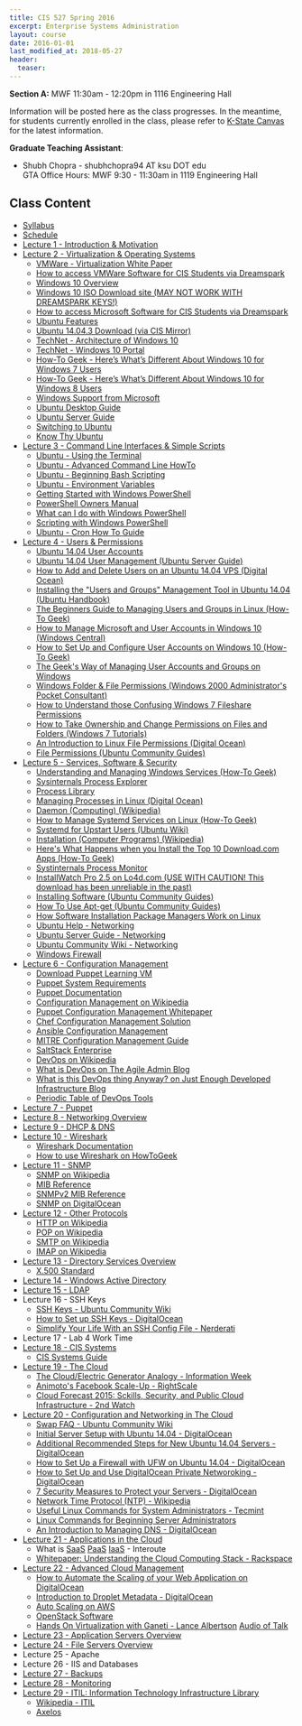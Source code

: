```yaml
---
title: CIS 527 Spring 2016
excerpt: Enterprise Systems Administration
layout: course
date: 2016-01-01
last_modified_at: 2018-05-27
header:
  teaser:
---
```


<p><strong>Section A:</strong> MWF 11:30am - 12:20pm in 1116 Engineering Hall</p>
  <p>Information will be posted here as the class progresses. In the meantime, for students currently enrolled in the class, please refer to <a href="https://canvas.ksu.edu">K-State Canvas</a> for the latest information.</p>
  <p><b>Graduate Teaching Assistant</b>:
  <ul>
    <li>Shubh Chopra - shubhchopra94 AT ksu DOT edu<br>GTA Office Hours: MWF 9:30 - 11:30am in 1119 Engineering Hall</li>
  </ul></p>

  <h2>Class Content</h2>
<ul>
<li><a href="/assets/oldimpress/cis527spring2016/files/Syllabus.pdf">Syllabus</a></li>
<li><a href="/assets/oldimpress/cis527spring2016/files/Schedule.pdf">Schedule</a></li>
<li><a href="/assets/oldimpress/cis527spring2016/1intro">Lecture 1 - Introduction & Motivation</a></li>
<li><a href="/assets/oldimpress/cis527spring2016/2vmos">Lecture 2 - Virtualization & Operating Systems</a>
<ul>
  <li><a href="https://www.vmware.com/pdf/virtualization.pdf">VMWare - Virtualization White Paper</a></li>
  <li><a href="https://support.cis.ksu.edu/CISDocs/wiki/FAQ#VMWare">How to access VMWare Software for CIS Students via Dreamspark</a></li>
  <li><a href="http://www.microsoft.com/en-us/windows/features">Windows 10 Overview</a></li>
  <li><a href="https://www.microsoft.com/en-us/software-download/windows10ISO">Windows 10 ISO Download site (MAY NOT WORK WITH DREAMSPARK KEYS!)</a></li>
  <li><a href="https://support.cis.ksu.edu/CISDocs/wiki/FAQ#MSDNAA">How to access Microsoft Software for CIS Students via Dreamspark</a></li>
  <li><a href="http://www.ubuntu.com/desktop/features">Ubuntu Features</a></li>
  <li><a href="http://mirror.cis.ksu.edu/ubuntu-releases/trusty/">Ubuntu 14.04.3 Download (via CIS Mirror)</a></li>
  <li><a href="http://social.technet.microsoft.com/wiki/contents/articles/31048.architecture-of-windows-10.aspx">TechNet - Architecture of Windows 10</a></li>
  <li><a href="http://social.technet.microsoft.com/wiki/contents/articles/31032.windows-10-portal.aspx">TechNet - Windows 10 Portal</a></li>
  <li><a href="http://www.howtogeek.com/219034/here%E2%80%99s-what%E2%80%99s-different-about-windows-10-for-windows-7-users/">How-To Geek - Here’s What’s Different About Windows 10 for Windows 7 Users</a></li>
  <li><a href="http://www.howtogeek.com/219098/heres-whats-different-about-windows-10-for-windows-8-users/">How-To Geek - Here’s What’s Different About Windows 10 for Windows 8 Users</a></li>
  <li><a href="http://windows.microsoft.com/en-us/windows-10/support">Windows Support from Microsoft</a></li>
  <li><a href="https://help.ubuntu.com/lts/ubuntu-help/index.html">Ubuntu Desktop Guide</a></li>
  <li><a href="https://help.ubuntu.com/lts/serverguide/index.html">Ubuntu Server Guide</a></li>
  <li><a href="https://help.ubuntu.com/community/SwitchingToUbuntu">Switching to Ubuntu</a></li>
  <li><a href="https://help.ubuntu.com/community/KnowThyUbuntu">Know Thy Ubuntu</a></li>
</ul></li>
<li><a href="/assets/oldimpress/cis527spring2016/3cli">Lecture 3 - Command Line Interfaces & Simple Scripts</a>
<ul>
  <li><a href="https://help.ubuntu.com/community/UsingTheTerminal">Ubuntu - Using the Terminal</a></li>
  <li><a href="https://help.ubuntu.com/community/AdvancedCommandlineHowto">Ubuntu - Advanced Command Line HowTo</a></li>
  <li><a href="https://help.ubuntu.com/community/Beginners/BashScripting">Ubuntu - Beginning Bash Scripting</a></li>
  <li><a href="https://help.ubuntu.com/community/EnvironmentVariables">Ubuntu - Environment Variables</a></li>
  <li><a href="https://technet.microsoft.com/library/hh857337.aspx">Getting Started with Windows PowerShell</a></li>
  <li><a href="https://technet.microsoft.com/en-us/library/ee221100.aspx">PowerShell Owners Manual</a></li>
  <li><a href="https://technet.microsoft.com/en-us/library/ee332526.aspx">What can I do with Windows PowerShell</a></li>
  <li><a href="https://technet.microsoft.com/en-us/library/bb978526.aspx">Scripting with Windows PowerShell</a></li>
  <li><a href="https://help.ubuntu.com/community/CronHowto">Ubuntu - Cron How To Guide</a></li>
</ul></li>
<li><a href="/assets/oldimpress/cis527spring2016/4user">Lecture 4 - Users & Permissions</a>
<ul>
  <li><a href="https://help.ubuntu.com/lts/ubuntu-help/user-accounts.html">Ubuntu 14.04 User Accounts</a></li>
  <li><a href="https://help.ubuntu.com/14.04/serverguide/user-management.html">Ubuntu 14.04 User Management (Ubuntu Server Guide)</a></li>
  <li><a href="https://www.digitalocean.com/community/tutorials/how-to-add-and-delete-users-on-an-ubuntu-14-04-vps">How to Add and Delete Users on an Ubuntu 14.04 VPS (Digital Ocean)</a></li>
  <li><a href="http://ubuntuhandbook.org/index.php/2014/05/install-users-groups-management-tool-ubuntu1404/">Installing the "Users and Groups" Management Tool in Ubuntu 14.04 (Ubuntu Handbook)</a></li>
  <li><a href="http://www.howtogeek.com/howto/36845/the-beginners-guide-to-managing-users-and-groups-in-linux/">The Beginners Guide to Managing Users and Groups in Linux (How-To Geek)</a></li>
  <li><a href="http://www.windowscentral.com/manage-user-accounts-windows-10">How to Manage Microsoft and User Accounts in Windows 10 (Windows Central)</a></li>
  <li><a href="http://www.howtogeek.com/224847/how-to-set-up-and-configure-user-accounts-on-windows-10/">How to Set Up and Configure User Accounts on Windows 10 (How-To Geek)</a></li>
  <li><a href="http://www.7tutorials.com/geeks-way-managing-user-accounts-and-groups">The Geek's Way of Managing User Accounts and Groups on Windows</a></li>
  <li><a href="https://msdn.microsoft.com/en-us/library/Bb727008.aspx">Windows Folder & File Permissions (Windows 2000 Administrator's Pocket Consultant)</a></li>
  <li><a href="http://www.howtogeek.com/72718/how-to-understand-those-confusing-windows-7-fileshare-permissions/">How to Understand those Confusing Windows 7 Fileshare Permissions</a></li>
  <li><a href="http://www.7tutorials.com/take-ownership-and-change-permissions-files-and-folders">How to Take Ownership and Change Permissions on Files and Folders (Windows 7 Tutorials)</a></li>
  <li><a href="https://www.digitalocean.com/community/tutorials/an-introduction-to-linux-permissions">An Introduction to Linux File Permissions (Digital Ocean)</a></li>
  <li><a href="https://help.ubuntu.com/community/FilePermissions">File Permissions (Ubuntu Community Guides)</a></li>
</ul></li>
<li><a href="/assets/oldimpress/cis527spring2016/5soft">Lecture 5 - Services, Software & Security</a>
<ul>
  <li><a href="http://www.howtogeek.com/school/using-windows-admin-tools-like-a-pro/lesson8/">Understanding and Managing Windows Services (How-To Geek)</a></li>
  <li><a href="https://technet.microsoft.com/en-us/sysinternals/bb896653.aspx">Sysinternals Process Explorer</a></li>
  <li><a href="http://www.processlibrary.com/en/">Process Library</a></li>
  <li><a href="https://www.digitalocean.com/community/tutorials/how-to-use-ps-kill-and-nice-to-manage-processes-in-linux">Managing Processes in Linux (Digital Ocean)</a></li>
  <li><a href="https://en.wikipedia.org/wiki/Daemon_(computing)">Daemon (Computing) (Wikipedia)</a></li>
  <li><a href="http://www.howtogeek.com/216454/how-to-manage-systemd-services-on-a-linux-system/">How to Manage Systemd Services on Linux (How-To Geek)</a></li>
  <li><a href="https://wiki.ubuntu.com/SystemdForUpstartUsers">Systemd for Upstart Users (Ubuntu Wiki)</a></li>
  <li><a href="https://en.wikipedia.org/wiki/Installation_(computer_programs)">Installation (Computer Programs) (Wikipedia)</a></li>
  <li><a href="http://www.howtogeek.com/198622/heres-what-happens-when-you-install-the-top-10-download.com-apps/">Here's What Happens when you Install the Top 10 Download.com Apps (How-To Geek)</a></li>
  <li><a href="https://technet.microsoft.com/en-us/Library/bb896645.aspx">Systinternals Process Monitor</a></li>
  <li><a href="http://installwatch-pro.en.lo4d.com/">InstallWatch Pro 2.5 on Lo4d.com (USE WITH CAUTION! This download has been unreliable in the past)</a></li>
  <li><a href="https://help.ubuntu.com/community/InstallingSoftware">Installing Software (Ubuntu Community Guides)</a></li>
  <li><a href="https://help.ubuntu.com/community/AptGet/Howto">How To Use Apt-get (Ubuntu Community Guides)</a></li>
  <li><a href="http://www.howtogeek.com/117579/htg-explains-how-software-installation-package-managers-work-on-linux/">How Software Installation Package Managers Work on Linux</a></li>
  <li><a href="https://help.ubuntu.com/lts/ubuntu-help/net.html">Ubuntu Help - Networking</a></li>
  <li><a href="https://help.ubuntu.com/lts/serverguide/networking.html">Ubuntu Server Guide - Networking</a></li>
  <li><a href="https://help.ubuntu.com/community/InternetAndNetworking">Ubuntu Community Wiki - Networking</a></li>
  <li><a href="http://windows.microsoft.com/en-us/windows-8/windows-firewall-from-start-to-finish">Windows Firewall</a></li>
</ul></li>
<li><a href="/assets/oldimpress/cis527spring2016/6config">Lecture 6 - Configuration Management</a>
  <ul>
    <li><a href="https://puppetlabs.com/download-learning-vm">Download Puppet Learning VM</a></li>
    <li><a href="https://docs.puppetlabs.com/pe/latest/install_system_requirements.html">Puppet System Requirements</a></li>
    <li><a href="https://docs.puppetlabs.com/pe/latest/index.html">Puppet Documentation</a></li>
    <li><a href="https://en.wikipedia.org/wiki/Configuration_management">Configuration Management on Wikipedia</a></li>
    <li><a href="https://puppetlabs.com/solutions/configuration-management">Puppet Configuration Management Whitepaper</a></li>
    <li><a href="https://www.chef.io/solutions/configuration-management/">Chef Configuration Management Solution</a></li>
    <li><a href="http://www.ansible.com/configuration-management">Ansible Configuration Management</a></li>
    <li><a href="http://www.mitre.org/publications/systems-engineering-guide/acquisition-systems-engineering/configuration-management">MITRE Configuration Management Guide</a></li>
    <li><a href="http://saltstack.com/enterprise/">SaltStack Enterprise</a></li>
    <li><a href="https://en.wikipedia.org/wiki/DevOps">DevOps on Wikipedia</a></li>
    <li><a href="http://theagileadmin.com/what-is-devops/">What is DevOps on The Agile Admin Blog</a></li>
    <li><a href="http://www.jedi.be/blog/2010/02/12/what-is-this-devops-thing-anyway/">What is this DevOps thing Anyway? on Just Enough Developed Infrastructure Blog</a></li>
    <li><a href="https://xebialabs.com/periodic-table-of-devops-tools/">Periodic Table of DevOps Tools</a></li>
  </ul></li>
<li><a href="/assets/oldimpress/cis527spring2016/7puppet">Lecture 7 - Puppet</a></li>
<li><a href="/assets/oldimpress/cis527spring2016/8networking">Lecture 8 - Networking Overview</a></li>
<li><a href="/assets/oldimpress/cis527spring2016/9dhcpdns">Lecture 9 - DHCP & DNS</a></li>
<li><a href="/assets/oldimpress/cis527spring2016/10wireshark">Lecture 10 - Wireshark</a>
  <ul>
    <li><a href="https://www.wireshark.org/docs/">Wireshark Documentation</a></li>
    <li><a href="http://www.howtogeek.com/104278/how-to-use-wireshark-to-capture-filter-and-inspect-packets/">How to use Wireshark on HowToGeek</a></li>
  </ul></li>
<li><a href="/assets/oldimpress/cis527spring2016/11snmp">Lecture 11 - SNMP</a>
    <ul>
      <li><a href="https://en.wikipedia.org/wiki/Simple_Network_Management_Protocol">SNMP on Wikipedia</a></li>
      <li><a href="http://www.simpleweb.org/ietf/mibs/">MIB Reference</a></li>
      <li><a href="http://www.alvestrand.no/objectid/1.3.6.1.2.1.html">SNMPv2 MIB Reference</a></li>
      <li><a href="https://www.digitalocean.com/community/tutorials/an-introduction-to-snmp-simple-network-management-protocol">SNMP on DigitalOcean</a></li>
    </ul></li>
<li><a href="/assets/oldimpress/cis527spring2016/12protocols">Lecture 12 - Other Protocols</a>
  <ul>
    <li><a href="https://en.wikipedia.org/wiki/Hypertext_Transfer_Protocol">HTTP on Wikipedia</a></li>
    <li><a href="https://en.wikipedia.org/wiki/Post_Office_Protocol">POP on Wikipedia</a></li>
    <li><a href="https://en.wikipedia.org/wiki/Simple_Mail_Transfer_Protocol">SMTP on Wikipedia</a></li>
    <li><a href="https://en.wikipedia.org/wiki/Internet_Message_Access_Protocol">IMAP on Wikipedia</a></li>
  </ul></li>
</li>
<li><a href="/assets/oldimpress/cis527spring2016/13directory">Lecture 13 - Directory Services Overview</a>
  <ul>
    <li><a href="http://www.x500standard.com/">X.500 Standard</a></li>
  </ul></li>
<li><a href="/assets/oldimpress/cis527spring2016/14winad">Lecture 14 - Windows Active Directory</a></li>
<li><a href="/assets/oldimpress/cis527spring2016/15ldap">Lecture 15 - LDAP</a></li>
<li>Lecture 16 - SSH Keys
  <ul>
    <li><a href="https://help.ubuntu.com/community/SSH/OpenSSH/Keys">SSH Keys - Ubuntu Community Wiki</a></li>
    <li><a href="https://www.digitalocean.com/community/tutorials/how-to-set-up-ssh-keys--2">How to Set up SSH Keys - DigitalOcean</a></li>
    <li><a href="http://nerderati.com/2011/03/17/simplify-your-life-with-an-ssh-config-file/">Simplify Your Life With an SSH Config File - Nerderati</a></li>
  </ul></li>
<li>Lecture 17 - Lab 4 Work Time</li>
<li><a href="http://people.cis.ksu.edu/~sgsax/talks/cis527-s16/infrastucture_overview-032116.svg">Lecture 18 - CIS Systems</a>
  <ul>
    <li><a href="http://support.cis.ksu.edu/">CIS Systems Guide</a></li>
  </ul></li>
<li><a href="/assets/oldimpress/cis527spring2016/19cloud">Lecture 19 - The Cloud</a>
  <ul>
    <li><a href="http://www.informationweek.com/software/information-management/the-cloud-electric-generator-analogy/d/d-id/1075830">The Cloud/Electric Generator Analogy - Information Week</a></li>
    <li><a href="http://www.rightscale.com/blog/enterprise-cloud-strategies/animotos-facebook-scale">Animoto's Facebook Scale-Up - RightScale</a></li>
    <li><a href="http://2ndwatch.com/blog/cloud-forecast-2015-skills-security-and-public-cloud-tools-in-demand/">Cloud Forecast 2015: Sckills, Security, and Public Cloud Infrastructure - 2nd Watch</a></li>
  </ul></li>
<li><a href="/assets/oldimpress/cis527spring2016/20cloudconfig">Lecture 20 - Configuration and Networking in The Cloud</a>
  <ul>
    <li><a href="https://help.ubuntu.com/community/SwapFaq">Swap FAQ - Ubuntu Community Wiki</a></li>
    <li><a href="https://www.digitalocean.com/community/tutorials/initial-server-setup-with-ubuntu-14-04">Initial Server Setup with Ubuntu 14.04 - DigitalOcean</a></li>
    <li><a href="https://www.digitalocean.com/community/tutorials/additional-recommended-steps-for-new-ubuntu-14-04-servers">Additional Recommended Steps for New Ubuntu 14.04 Servers - DigitalOcean</a></li>
    <li><a href="https://www.digitalocean.com/community/tutorials/how-to-set-up-a-firewall-with-ufw-on-ubuntu-14-04">How to Set Up a Firewall with UFW on Ubuntu 14.04 - DigitalOcean</a></li>
    <li><a href="https://www.digitalocean.com/community/tutorials/how-to-set-up-and-use-digitalocean-private-networking">How to Set Up and Use DigitalOcean Private Networoking - DigitalOcean</a></li>
    <li><a href="https://www.digitalocean.com/community/tutorials/7-security-measures-to-protect-your-servers">7 Security Measures to Protect your Servers - DigitalOcean</a></li>
    <li><a href="https://en.wikipedia.org/wiki/Network_Time_Protocol">Network Time Protocol (NTP) - Wikipedia</a></li>
    <li><a href="http://www.tecmint.com/useful-linux-commands-for-system-administrators/">Useful Linux Commands for System Administrators - Tecmint</a></li>
    <li><a href="http://www.reallylinux.com/docs/admin.shtml">Linux Commands for Beginning Server Administrators</a></li>
    <li><a href="https://www.digitalocean.com/community/tutorial_series/an-introduction-to-managing-dns">An Introduction to Managing DNS - DigitalOcean</a></li>
  </ul></li>
<li><a href="/assets/oldimpress/cis527spring2016/21cloudapps">Lecture 21 - Applications in the Cloud</a>
  <ul>
    <li>What is <a href="http://www.interoute.com/what-saas">SaaS</a> <a href="http://www.interoute.com/what-paas">PaaS</a> <a href="http://www.interoute.com/what-iaas">IaaS</a> - Interoute</li>
    <li><a href="https://support.rackspace.com/white-paper/understanding-the-cloud-computing-stack-saas-paas-iaas/">Whitepaper: Understanding the Cloud Computing Stack - Rackspace</a></li>
  </ul></li>
<li><a href="/assets/oldimpress/cis527spring2016/22cloudscale">Lecture 22 - Advanced Cloud Management</a>
  <ul>
    <li><a href="https://www.digitalocean.com/community/tutorials/how-to-automate-the-scaling-of-your-web-application-on-digitalocean">How to Automate the Scaling of your Web Application on DigitalOcean</a></li>
    <li><a href="https://www.digitalocean.com/community/tutorials/an-introduction-to-droplet-metadata">Introduction to Droplet Metadata - DigitalOcean</a></li>
    <li><a href="https://aws.amazon.com/autoscaling/">Auto Scaling on AWS</a></li>
    <li><a href="http://www.openstack.org/software/">OpenStack Software</a></li>
    <li><a href="http://www.lancealbertson.com/media/Hands-on-Virtualization-with-Ganeti.pdf">Hands On Virtualization with Ganeti - Lance Albertson</a> <a href="http://opensourcebridge.org/sessions/522">Audio of Talk</a></li>
  </ul></li>
<li><a href="/assets/oldimpress/cis527spring2016/23appservers">Lecture 23 - Application Servers Overview</a></li>
<li><a href="/assets/oldimpress/cis527spring2016/24fileservers">Lecture 24 - File Servers Overview</a></li>
<li>Lecture 25 - Apache</li>
<li>Lecture 26 - IIS and Databases</li>
<li><a href="/assets/oldimpress/cis527spring2016/27backups">Lecture 27 - Backups</a></li>
<li><a href="/assets/oldimpress/cis527spring2016/28monitor">Lecture 28 - Monitoring</a></li>
<li><a href="/assets/oldimpress/cis527spring2016/29itil">Lecture 29 - ITIL: Information Technology Infrastructure Library</a>
  <ul>
    <li><a href="http://en.wikipedia.org/wiki/ITIL">Wikipedia - ITIL</a></li>
    <li><a href="https://www.axelos.com/">Axelos</a></li>
  </ul></li>
</ul>

